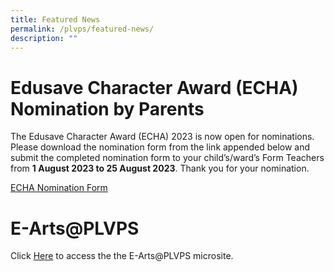 ```yaml
---
title: Featured News
permalink: /plvps/featured-news/
description: ""
---
```

# Edusave Character Award (ECHA) Nomination by Parents



The Edusave Character Award (ECHA) 2023 is now open for nominations. Please download the nomination form from the link appended below and submit the completed nomination form to your child’s/ward’s Form Teachers from **1 August 2023 to 25 August 2023**. Thank you for your nomination.

[ECHA Nomination Form](/files/For%20Parents%20(2023)/1a_echa_parents.pdf)


# E-Arts@PLVPS

Click [Here](https://sites.google.com/view/e-artsplvps-2023/e-artsplvps-ndp-edition) to access the the E-Arts@PLVPS microsite.